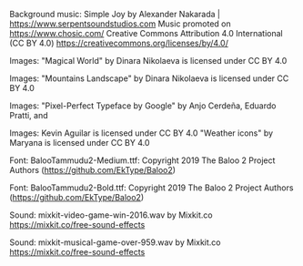 Background music: Simple Joy by Alexander Nakarada |
https://www.serpentsoundstudios.com Music promoted on
https://www.chosic.com/ Creative Commons Attribution 4.0 International
(CC BY 4.0) https://creativecommons.org/licenses/by/4.0/

Images: "Magical World" by Dinara Nikolaeva is licensed under CC BY 4.0

Images: "Mountains Landscape" by Dinara Nikolaeva is licensed under CC BY 4.0

Images: "Pixel-Perfect Typeface by Google" by Anjo Cerdeña, Eduardo Pratti, and

Images: Kevin Aguilar is licensed under CC BY 4.0 "Weather icons" by Maryana is
licensed under CC BY 4.0

Font: BalooTammudu2-Medium.ttf: Copyright 2019 The Baloo 2 Project
Authors (https://github.com/EkType/Baloo2)

Font: BalooTammudu2-Bold.ttf: Copyright 2019 The Baloo 2 Project Authors
(https://github.com/EkType/Baloo2)

Sound: mixkit-video-game-win-2016.wav by Mixkit.co
https://mixkit.co/free-sound-effects

Sound: mixkit-musical-game-over-959.wav by Mixkit.co
https://mixkit.co/free-sound-effects
